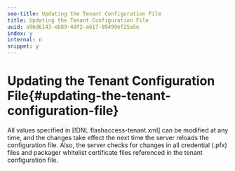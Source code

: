 ```yaml
---
seo-title: Updating the Tenant Configuration File
title: Updating the Tenant Configuration File
uuid: a9bd6143-eb89-4df2-a617-89499ef25a5e
index: y
internal: n
snippet: y
---
```


# Updating the Tenant Configuration File{#updating-the-tenant-configuration-file}

All values specified in [!DNL flashaccess-tenant.xml] can be modified at any time, and the changes take effect the next time the server reloads the configuration file. Also, the server checks for changes in all credential (.pfx) files and packager whitelist certificate files referenced in the tenant configuration file. 
